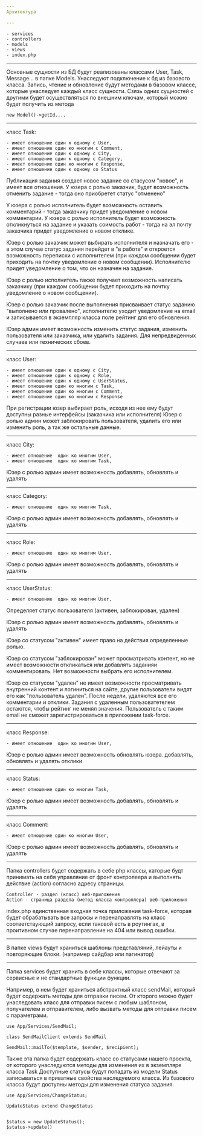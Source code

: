 ```yaml
---
Архитектура

---
```


    - services
    - controllers
    - models
    - views
    - index.php

***
Основные сущности из БД будут реализованы классами User, Task, Message... в папке Models. Унаследуют подключение к бд из базового класса. 
Запись, чтение и обновление будут методами в базовом классе, которые унаследует каждый класс сущности. 
Сзязь одних сущностей с другими будет осуществляться по внешним ключам, который можно будет получить из метода 

```$xslt
new Model()->getId....
```
***

класс Task:

    - имеет отношение один к одному с User, 
    - имеет отношение один ко многим с Comment,
    - имеет отношение один к одному с City,
    - имеет отношение один к одному с Category,
    - имеет отношение один ко многим с Response,
    - имеет отношение один к одному со Status
    
Публикация задания создает новое задание со стасусом "новое", и имеет все отношения.
У юзера с ролью заказчик, будет возможность отменить задание - тогда оно приобретет статус "отменено"

У юзера с ролью исполнитель будет возможность оставить комментарий - тогда заказчику придет уведомление о новом комментарии.
У юзера с ролью исполнитель будет возможность откликнуться на задание и указать соимость работ - тогда на эл почту заказчика придет уведомление о новом отклике.

Юзер с ролью заказчик может выбирать исполнителя и назначать его - в этом случае статус задания перейдет в "в работе" и откроется возможность переписки с исполнителем (при каждом сообщении будет приходить на почтку уведомление о новом сообщении). Исполнителю придет уведомление о том, что он назначен на задание.

Юзер с ролью исполнитель также получает возможность написать заказчику (при каждом сообщении будет приходить на почтку уведомление о новом сообщении). 

Юзер с ролью заказчик после выполнения присваивает статус заданию "выполнено или провалено", исполнителю уходит уведомление на email и записывается в экземпляр класса поле рейтинг для его обновления.  

Юзер админ имеет возможность изменить статус задания, изменить пользователя или заказчика, или удалить задания. Для непредвиденных случаев или технических сбоев.

***
класс User: 

    - имеет отношение один к одному с City,
    - имеет отношение один к одному с Role,
    - имеет отношение один к одному с UserStatus,
    - имеет отношение один ко многим с Task,
    - имеет отношение один ко многим с Comment,
    - имеет отношение один ко многим с Response
    
При регистрации юзер выбирает роль, исходя из нее ему будут доступны разные интерфейсы (заказчика или исполнителя)
Юзер с ролью админ может заблокировать пользователя, удалить его или изменить роль, а так же остальные данные. 
    
***

класс City: 

    - имеет отношение  один ко многим User,
    - имеет отношение  один ко многим Task,

Юзер с ролью админ имеет возможность добавлять, обновлять и удалять 

***

класс Category: 

    - имеет отношение  один ко многим Task,


Юзер с ролью админ имеет возможность добавлять, обновлять и удалять 

***

класс Role: 

    - имеет отношение  один ко многим User,


Юзер с ролью админ имеет возможность добавлять, обновлять и удалять 

***

класс UserStatus: 

    - имеет отношение  один ко многим User,

Определяет статус пользователя (активен, заблокирован, удален)

Юзер с ролью админ имеет возможность добавлять, обновлять и удалять

Юзер со статусом "активен" имеет право на действия определенные ролью.

Юзер со статусом "заблокирован" может просматривать контент, но не имеет возможности откликаться или добавлять заданияи комментировать. Нет возможности выбрать его исполнителем. 

Юзер со статусом "удален" не имеет возможности просматривать внутренний контент и логиниться на сайте, другие пользователи видят его как "пользователь удален". После недели, удаляются все его комментарии и отклики. Задания с удаленным пользоватетелем остаются, чтобы рейтинг не менял значения. Пользователь с таким email не сможет зарегистрироваться в приложении task-force.
 

***

класс Response: 

    - имеет отношение  один ко многим User,


Юзер с ролью админ имеет возможность обновлять юзера. добавлять, обновлять и удалять отклики 

***

класс Status: 

    - имеет отношение один ко многим Task,


Юзер с ролью админ имеет возможность добавлять, обновлять и удалять 

***

класс Comment: 

    - имеет отношение один ко многим User,


Юзер с ролью админ имеет возможность добавлять, обновлять и удалять 

***
Папка controllers будет содержать в себе php классы, каторые будт принимать на себя управляние от фронт контролеера и выполнять действие (action) согласно адресу страницы.

    Controller - раздел (класс) веб-приложения
    Action - страница раздела (метод класса контроллера) веб-приложения
    
index.php единственная входная точка приложения task-force, которая будет обрабатывать все запросы и перенаправлять на класс соответствующий запросу, если таковой есть в роутингах, в проитивном случае перенаправление на 404 или вывод ошибки.
    
***

В папке views будут храниться шаблоны представляний, лейауты и повторяющие блоки. (например сайдбар или пагинатор)

***
Папка services будет хранить в себе классы, которые отвечают за сервисные и не стандартные функции функции.

Например, в нем будет храниться абстрактный класс sendMail, который будет содержать методы для отправки писем. От кторого можно будет унаследовать класс для отправки писем с любым шаблоном, получателем и отправителем, либо вызвать методы для отправки писем с параметрами. 
```
use App/Services/SendMail;

class SendMailClient extends SendMail

```

```
SendMail::mailTo($template, $sender, $recipient);
```

Также эта папка будет содержать класс со статусами нашего проекта, от которого унаследуются методы для изменения их в экземпляре класса Task
Доступные статусы будут попадать из модели Status записываться в приватные свойства наследуемого класса. Из базового класса будут доступны методы для изменения статуса задания. 

```
use App/Services/ChangeStatus;

UpdateStatus extend ChangeStatus


$status = new UpdateStatus();
$status->update()
```

